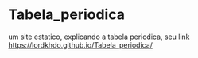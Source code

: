 # Tabela_periodica

um site estatico, explicando a tabela periodica, seu link https://lordkhdo.github.io/Tabela_periodica/
